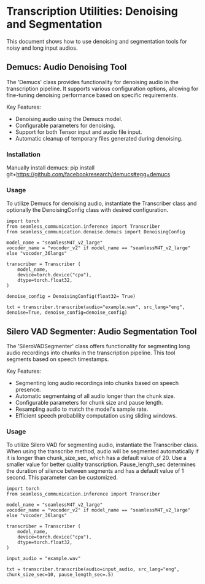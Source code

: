 # Transcription Utilities: Denoising and Segmentation 

This document shows how to use denoising and segmentation tools for noisy and long input audios.

## Demucs: Audio Denoising Tool

The 'Demucs' class provides functionality for denoising audio in the transcription pipeline. It supports various configuration options, allowing for fine-tuning denoising performance based on specific requirements. 

Key Features:

- Denoising audio using the Demucs model.
- Configurable parameters for denoising.
- Support for both Tensor input and audio file input.
- Automatic cleanup of temporary files generated during denoising.

### Installation

Manually install demucs: 
pip install git+https://github.com/facebookresearch/demucs#egg=demucs

### Usage

To utilize Demucs for denoising audio, instantiate the Transcriber class and optionally the DenoisingConfig class with desired configuration. 

```
import torch
from seamless_communication.inference import Transcriber
from seamless_communication.denoise.demucs import DenoisingConfig

model_name = "seamlessM4T_v2_large"
vocoder_name = "vocoder_v2" if model_name == "seamlessM4T_v2_large" else "vocoder_36langs"

transcriber = Transcriber (
    model_name,
    device=torch.device("cpu"),
    dtype=torch.float32,
)

denoise_config = DenoisingConfig(float32= True)

txt = transcriber.transcribe(audio="example.wav", src_lang="eng", denoise=True, denoise_config=denoise_config)
```

## Silero VAD Segmenter: Audio Segmentation Tool

The 'SileroVADSegmenter' class offers functionality for segmenting long audio recordings into chunks in the transcription pipeline. This tool segments based on speech timestamps. 

Key Features:

- Segmenting long audio recordings into chunks based on speech presence.
- Automatic segmentaing of all audio longer than the chunk size. 
- Configurable parameters for chunk size and pause length.
- Resampling audio to match the model's sample rate.
- Efficient speech probability computation using sliding windows.

### Usage

To utilize Silero VAD for segmenting audio, instantiate the Transcriber class. When using the transcribe method, audio will be segmented automatically if it is longer than chunk_size_sec, which has a default value of 20. Use a smaller value for better quality transcription.
Pause_length_sec determines the duration of silence between segments and has a default value of 1 second. This parameter can be customized.

```
import torch
from seamless_communication.inference import Transcriber

model_name = "seamlessM4T_v2_large"
vocoder_name = "vocoder_v2" if model_name == "seamlessM4T_v2_large" else "vocoder_36langs"

transcriber = Transcriber (
    model_name,
    device=torch.device("cpu"),
    dtype=torch.float32,
)

input_audio = "example.wav"

txt = transcriber.transcribe(audio=input_audio, src_lang="eng", chunk_size_sec=10, pause_length_sec=.5)
```